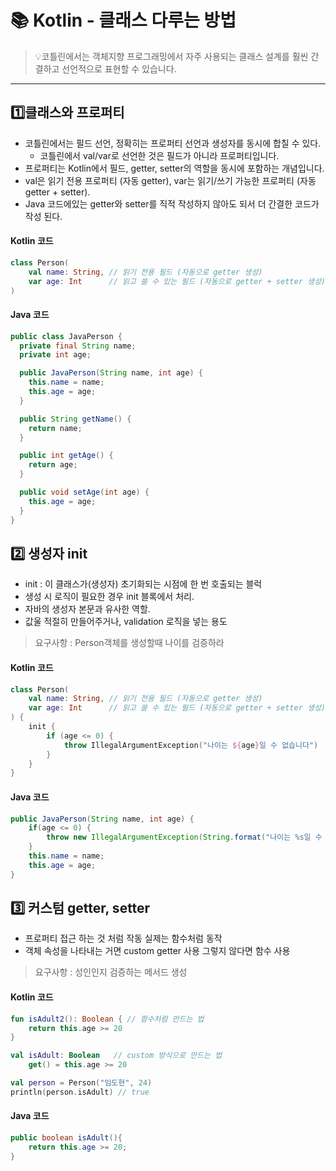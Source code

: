 # 📚 Kotlin - 클래스 다루는 방법

> 💡코틀린에서는 객체지향 프로그래밍에서 자주 사용되는 클래스 설계를 훨씬 간결하고 선언적으로 표현할 수 있습니다.

---

## 1️⃣클래스와 프로퍼티
- 코틀린에서는 필드 선언, 정확히는 프로퍼티 선언과 생성자를 동시에 합칠 수 있다.
  - 코틀린에서 val/var로 선언한 것은 필드가 아니라 프로퍼티입니다.
- 프로퍼티는 Kotlin에서 필드, getter, setter의 역할을 동시에 포함하는 개념입니다.
- val은 읽기 전용 프로퍼티 (자동 getter), var는 읽기/쓰기 가능한 프로퍼티 (자동 getter + setter).
- Java 코드에있는 getter와 setter를 직적 작성하지 않아도 되서 더 간결한 코드가 작성 된다.

#### Kotlin 코드
```kotlin
class Person(
    val name: String, // 읽기 전용 필드 (자동으로 getter 생성)
    var age: Int      // 읽고 쓸 수 있는 필드 (자동으로 getter + setter 생성)
)
```
#### Java 코드
```java
public class JavaPerson {
  private final String name;
  private int age;

  public JavaPerson(String name, int age) {
    this.name = name;
    this.age = age;
  }

  public String getName() {
    return name;
  }

  public int getAge() {
    return age;
  }

  public void setAge(int age) {
    this.age = age;
  }
}
```

## 2️⃣ 생성자 init 
- init : 이 클래스가(생성자) 초기화되는 시점에 한 번 호출되는 블럭
- 생성 시 로직이 필요한 경우 init 블록에서 처리.
- 자바의 생성자 본문과 유사한 역할.
- 값울 적절히 만들어주거나, validation 로직을 넣는 용도 
> 요구사항 : Person객체를 생성할때 나이를 검증하라 

#### Kotlin 코드
```kotlin
class Person(
    val name: String, // 읽기 전용 필드 (자동으로 getter 생성)
    var age: Int      // 읽고 쓸 수 있는 필드 (자동으로 getter + setter 생성)
) {
    init {
        if (age <= 0) {
            throw IllegalArgumentException("나이는 ${age}일 수 없습니다")
        }
    }
}
```
#### Java 코드
```java
public JavaPerson(String name, int age) {
    if(age <= 0) {
        throw new IllegalArgumentException(String.format("나이는 %s일 수 없습니다."), age);
    }
    this.name = name;
    this.age = age;
}
```

## 3️⃣ 커스텀 getter, setter
- 프로퍼티 접근 하는 것 처럼 작동 실제는 함수처럼 동작
- 객체 속성을 나타내는 거면 custom getter 사용 그렇지 않다면 함수 사용

> 요구사항 : 성인인지 검증하는 메서드 생성

#### Kotlin 코드
```kotlin
fun isAdult2(): Boolean { // 함수처럼 만드는 법
    return this.age >= 20
}

val isAdult: Boolean   // custom 방식으로 만드는 법
    get() = this.age >= 20

val person = Person("임도현", 24)
println(person.isAdult) // true
```
#### Java 코드
```java
public boolean isAdult(){
    return this.age >= 20;
}
```